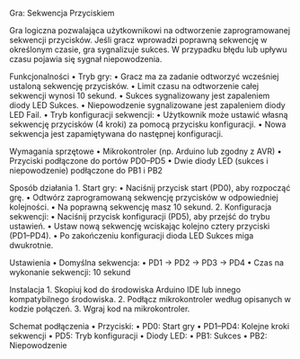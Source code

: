 Gra: Sekwencja Przyciskiem

Gra logiczna pozwalająca użytkownikowi na odtworzenie zaprogramowanej sekwencji przycisków. Jeśli gracz wprowadzi poprawną sekwencję w określonym czasie, gra sygnalizuje sukces. W przypadku błędu lub upływu czasu pojawia się sygnał niepowodzenia.

Funkcjonalności
	•	Tryb gry:
	•	Gracz ma za zadanie odtworzyć wcześniej ustaloną sekwencję przycisków.
	•	Limit czasu na odtworzenie całej sekwencji wynosi 10 sekund.
	•	Sukces sygnalizowany jest zapaleniem diody LED Sukces.
	•	Niepowodzenie sygnalizowane jest zapaleniem diody LED Fail.
	•	Tryb konfiguracji sekwencji:
	•	Użytkownik może ustawić własną sekwencję przycisków (4 kroki) za pomocą przycisku konfiguracji.
	•	Nowa sekwencja jest zapamiętywana do następnej konfiguracji.

Wymagania sprzętowe
	•	Mikrokontroler (np. Arduino lub zgodny z AVR)
	•	Przyciski podłączone do portów PD0–PD5
	•	Dwie diody LED (sukces i niepowodzenie) podłączone do PB1 i PB2

Sposób działania
	1.	Start gry:
	•	Naciśnij przycisk start (PD0), aby rozpocząć grę.
	•	Odtwórz zaprogramowaną sekwencję przycisków w odpowiedniej kolejności.
	•	Na poprawną sekwencję masz 10 sekund.
	2.	Konfiguracja sekwencji:
	•	Naciśnij przycisk konfiguracji (PD5), aby przejść do trybu ustawień.
	•	Ustaw nową sekwencję wciskając kolejno cztery przyciski (PD1–PD4).
	•	Po zakończeniu konfiguracji dioda LED Sukces miga dwukrotnie.

Ustawienia
	•	Domyślna sekwencja:
	•	PD1 → PD2 → PD3 → PD4
	•	Czas na wykonanie sekwencji: 10 sekund

Instalacja
	1.	Skopiuj kod do środowiska Arduino IDE lub innego kompatybilnego środowiska.
	2.	Podłącz mikrokontroler według opisanych w kodzie połączeń.
	3.	Wgraj kod na mikrokontroler.

Schemat podłączenia
	•	Przyciski:
	•	PD0: Start gry
	•	PD1–PD4: Kolejne kroki sekwencji
	•	PD5: Tryb konfiguracji
	•	Diody LED:
	•	PB1: Sukces
	•	PB2: Niepowodzenie
